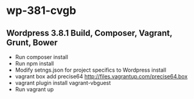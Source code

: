 wp-381-cvgb
===========

Wordpress 3.8.1 Build, Composer, Vagrant, Grunt, Bower
------------------------------------------------------

* Run composer install
* Run npm install
* Modify setngs.json for project specifics to Wordpress install
* vagrant box add precise64 http://files.vagrantup.com/precise64.box
* vagrant plugin install vagrant-vbguest
* Run vagrant up
